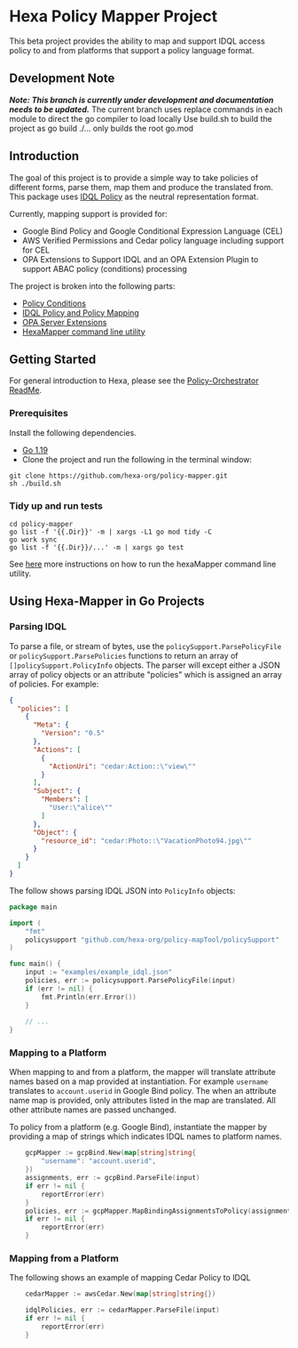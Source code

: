 # Hexa Policy Mapper Project

This beta project provides the ability to map and support IDQL access policy to and from platforms that support a policy language format.

## Development Note
**_Note: This branch is currently under development and documentation needs to be updated._**
The current branch uses replace commands in each module to direct the go compiler to load locally
Use build.sh to build the project as go build ./... only builds the root go.mod

## Introduction

The goal of this project is to provide a simple way to take policies of different forms, parse them, map them and produce
the translated from. This package uses [IDQL Policy](https://github.com/hexa-org/policy/blob/main/specs/IDQL-core-specification.md) as the neutral representation format.


Currently, mapping support is provided for:

* Google Bind Policy and Google Conditional Expression Language (CEL)
* AWS Verified Permissions and Cedar policy language including support for CEL
* OPA Extensions to Support IDQL and an OPA Extension Plugin to support ABAC policy (conditions) processing

The project is broken into the following parts:
* [Policy Conditions](CONDITIONS.md)
* [IDQL Policy and Policy Mapping](policySupport)
* [OPA Server Extensions ](server/ReadME.md)
* [HexaMapper command line utility](DEMO.md)

## Getting Started

For general introduction to Hexa, please see the [Policy-Orchestrator ReadMe](https://github.com/hexa-org/policy-orchestrator).

### Prerequisites

Install the following dependencies.

- [Go 1.19](https://go.dev)
- Clone the project and run the following in the terminal window:
```shell
git clone https://github.com/hexa-org/policy-mapper.git
sh ./build.sh
```

### Tidy up and run tests
```shell
cd policy-mapper
go list -f '{{.Dir}}' -m | xargs -L1 go mod tidy -C
go work sync
go list -f '{{.Dir}}/...' -m | xargs go test
```

See [here](DEMO.md) more instructions on how to run the hexaMapper command line utility.

## Using Hexa-Mapper in Go Projects

### Parsing IDQL

To parse a file, or stream of bytes, use the `policySupport.ParsePolicyFile` or `policySupport.ParsePolicies` functions
to return an array of `[]policySupport.PolicyInfo` objects.  The parser will except either a JSON array of policy objects
or an attribute "policies" which is assigned an array of policies. For example:
```json
{
  "policies": [
    {
      "Meta": {
        "Version": "0.5"
      },
      "Actions": [
        {
          "ActionUri": "cedar:Action::\"view\""
        }
      ],
      "Subject": {
        "Members": [
          "User:\"alice\""
        ]
      },
      "Object": {
        "resource_id": "cedar:Photo::\"VacationPhoto94.jpg\""
      }
    }
  ]
}
```


The follow shows parsing IDQL JSON into `PolicyInfo` objects:

```go
package main

import (
	"fmt"
	policysupport "github.com/hexa-org/policy-mapTool/policySupport"
)

func main() {
	input := "examples/example_idql.json"
	policies, err := policysupport.ParsePolicyFile(input)
	if (err != nil) {
		fmt.Println(err.Error())
	}
	
	// ...
}
```

### Mapping to a Platform

When mapping to and from a platform, the mapper
will translate attribute names based on a map provided at instantiation.  For example `username` translates to `account.userid` in Google Bind policy.
The when an attribute name map is provided, only attributes listed in the map are translated. All other attribute names are passed unchanged.

To policy from a platform (e.g. Google Bind), instantiate the mapper by providing
a map of strings which indicates IDQL names to platform names. 

```go
    gcpMapper := gcpBind.New(map[string]string{
        "username": "account.userid",
    })
    assignments, err := gcpBind.ParseFile(input)
    if err != nil {
        reportError(err)
    }
    policies, err := gcpMapper.MapBindingAssignmentsToPolicy(assignments)
    if err != nil {
        reportError(err)
    }
```

### Mapping from a Platform

The following shows an example of mapping Cedar Policy to IDQL

```go
    cedarMapper := awsCedar.New(map[string]string{})

    idqlPolicies, err := cedarMapper.ParseFile(input)
    if err != nil {
        reportError(err)
    }
```